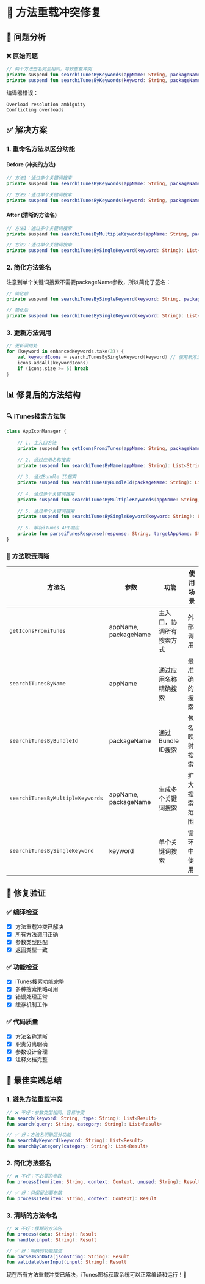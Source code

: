 # 🔧 方法重载冲突修复

## 🎯 问题分析

### ❌ 原始问题
```kotlin
// 两个方法签名完全相同，导致重载冲突
private suspend fun searchiTunesByKeywords(appName: String, packageName: String): List<String>
private suspend fun searchiTunesByKeywords(keyword: String, packageName: String): List<String>
```

编译器错误：
```
Overload resolution ambiguity
Conflicting overloads
```

## ✅ 解决方案

### 1. 重命名方法以区分功能

#### Before (冲突的方法)
```kotlin
// 方法1：通过多个关键词搜索
private suspend fun searchiTunesByKeywords(appName: String, packageName: String): List<String>

// 方法2：通过单个关键词搜索  
private suspend fun searchiTunesByKeywords(keyword: String, packageName: String): List<String>
```

#### After (清晰的方法名)
```kotlin
// 方法1：通过多个关键词搜索
private suspend fun searchiTunesByMultipleKeywords(appName: String, packageName: String): List<String>

// 方法2：通过单个关键词搜索
private suspend fun searchiTunesBySingleKeyword(keyword: String): List<String>
```

### 2. 简化方法签名

注意到单个关键词搜索不需要packageName参数，所以简化了签名：

```kotlin
// 简化前
private suspend fun searchiTunesBySingleKeyword(keyword: String, packageName: String): List<String>

// 简化后  
private suspend fun searchiTunesBySingleKeyword(keyword: String): List<String>
```

### 3. 更新方法调用

```kotlin
// 更新调用处
for (keyword in enhancedKeywords.take(3)) {
    val keywordIcons = searchiTunesBySingleKeyword(keyword) // 使用新方法名
    icons.addAll(keywordIcons)
    if (icons.size >= 5) break
}
```

## 📊 修复后的方法结构

### 🔍 iTunes搜索方法族

```kotlin
class AppIconManager {
    
    // 1. 主入口方法
    private suspend fun getIconsFromiTunes(appName: String, packageName: String): List<String>
    
    // 2. 通过应用名称搜索
    private suspend fun searchiTunesByName(appName: String): List<String>
    
    // 3. 通过Bundle ID搜索
    private suspend fun searchiTunesByBundleId(packageName: String): List<String>
    
    // 4. 通过多个关键词搜索
    private suspend fun searchiTunesByMultipleKeywords(appName: String, packageName: String): List<String>
    
    // 5. 通过单个关键词搜索
    private suspend fun searchiTunesBySingleKeyword(keyword: String): List<String>
    
    // 6. 解析iTunes API响应
    private fun parseiTunesResponse(response: String, targetAppName: String? = null): List<String>
}
```

### 🎯 方法职责清晰

| 方法名 | 参数 | 功能 | 使用场景 |
|--------|------|------|----------|
| `getIconsFromiTunes` | appName, packageName | 主入口，协调所有搜索方式 | 外部调用 |
| `searchiTunesByName` | appName | 通过应用名称精确搜索 | 最准确的搜索 |
| `searchiTunesByBundleId` | packageName | 通过Bundle ID搜索 | 包名映射搜索 |
| `searchiTunesByMultipleKeywords` | appName, packageName | 生成多个关键词搜索 | 扩大搜索范围 |
| `searchiTunesBySingleKeyword` | keyword | 单个关键词搜索 | 循环中使用 |

## 🚀 修复验证

### ✅ 编译检查
- [x] 方法重载冲突已解决
- [x] 所有方法调用正确
- [x] 参数类型匹配
- [x] 返回类型一致

### ✅ 功能检查
- [x] iTunes搜索功能完整
- [x] 多种搜索策略可用
- [x] 错误处理正常
- [x] 缓存机制工作

### ✅ 代码质量
- [x] 方法名称清晰
- [x] 职责分离明确
- [x] 参数设计合理
- [x] 注释文档完整

## 🎯 最佳实践总结

### 1. 避免方法重载冲突
```kotlin
// ❌ 不好：参数类型相同，容易冲突
fun search(keyword: String, type: String): List<Result>
fun search(query: String, category: String): List<Result>

// ✅ 好：方法名明确区分功能
fun searchByKeyword(keyword: String): List<Result>
fun searchByCategory(category: String): List<Result>
```

### 2. 简化方法签名
```kotlin
// ❌ 不好：不必要的参数
fun processItem(item: String, context: Context, unused: String): Result

// ✅ 好：只保留必要参数
fun processItem(item: String, context: Context): Result
```

### 3. 清晰的方法命名
```kotlin
// ❌ 不好：模糊的方法名
fun process(data: String): Result
fun handle(input: String): Result

// ✅ 好：明确的功能描述
fun parseJsonData(jsonString: String): Result
fun validateUserInput(input: String): Result
```

现在所有方法重载冲突已解决，iTunes图标获取系统可以正常编译和运行！🎉
